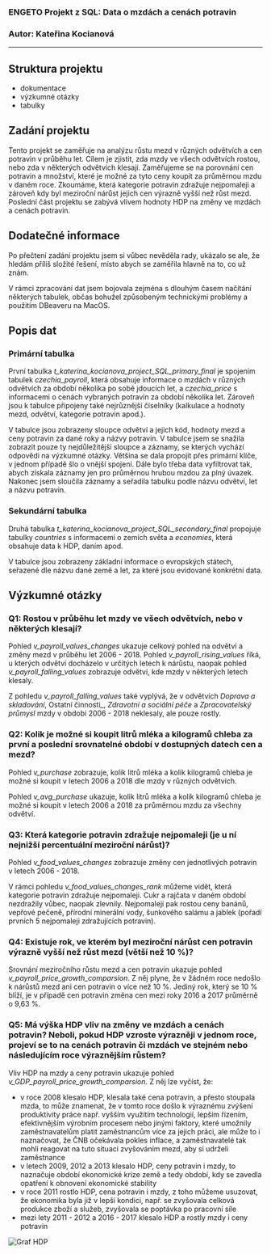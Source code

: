 ### ENGETO Projekt z SQL: Data o mzdách a cenách potravin 

### Autor: Kateřina Kocianová
-----



## Struktura projektu

- dokumentace
- výzkumné otázky
- tabulky



## Zadání projektu

Tento projekt se zaměřuje na analýzu růstu mezd v různých odvětvích a cen potravin v průběhu let. Cílem je zjistit, zda mzdy ve všech odvětvích rostou, nebo zda v některých odvětvích klesají. Zaměřujeme se na porovnání cen potravin a množství, které je možné za tyto ceny koupit za průměrnou mzdu v daném roce. Zkoumáme, která kategorie potravin zdražuje nejpomaleji a zároveň kdy byl meziroční nárůst jejich cen výrazně vyšší než růst mezd. Poslední část projektu se zabývá vlivem hodnoty HDP na změny ve mzdách a cenách potravin.



## Dodatečné informace

Po přečtení zadání projektu jsem si vůbec nevěděla rady, ukázalo se ale, že hledám příliš složité řešení, místo abych se zaměřila hlavně na to, co už znám.

V rámci zpracování dat jsem bojovala zejména s dlouhým časem načítání některých tabulek, občas bohužel způsobeným technickými problémy a použitím DBeaveru na MacOS.



## Popis dat

### Primární tabulka

První tabulka _t_katerina_kocianova_project_SQL_primary_final_ je spojením tabulek _czechia_payroll_, která obsahuje informace o mzdách v různých odvětvích za období několika po sobě jdoucích let, a _czechia_price_ s informacemi o cenách vybraných potravin za období několika let. Zároveň jsou k tabulce připojeny také nejrůznější číselníky (kalkulace a hodnoty mezd, odvětví, kategorie potravin apod.).

V tabulce jsou zobrazeny sloupce odvětví a jejich kód, hodnoty mezd a ceny potravin za dané roky a názvy potravin. V tabulce jsem se snažila zobrazit pouze ty nejdůležitější sloupce a záznamy, se kterých vychází odpovědi na výzkumné otázky. Většina se dala propojit přes primární klíče, v jednom případě šlo o vnější spojení. Dále bylo třeba data vyfiltrovat tak, abych získala záznamy jen pro průměrnou hrubou mzdou za plný úvazek. Nakonec jsem sloučila záznamy a seřadila tabulku podle názvu odvětví, let a názvu potravin.


### Sekundární tabulka

Druhá tabulka _t_katerina_kocianova_project_SQL_secondary_final_ propojuje tabulky _countries_ s informacemi o zemích světa a _economies_, která obsahuje data k HDP, daním apod.

V tabulce jsou zobrazeny základní informace o evropských státech, seřazené dle názvu dané země a let, za které jsou evidované konkrétní data.



## Výzkumné otázky

### Q1: Rostou v průběhu let mzdy ve všech odvětvích, nebo v některých klesají?

Pohled _v_payroll_values_changes_ ukazuje celkový pohled na odvětví a změny mezd v průběhu let 2006 - 2018.
Pohled _v_payroll_rising_values_ říká, u kterých odvětví docházelo v určitých letech k nárůstu, naopak pohled _v_payroll_falling_values_ zobrazuje odvětví, kde mzdy v některých letech klesaly. 

Z pohledu _v_payroll_falling_values_ také vyplývá, že v odvětvích _Doprava a skladování_, Ostatní činnosti_, _Zdravotní a sociální péče_ a _Zpracovatelský průmysl_ mzdy v období 2006 - 2018 neklesaly, ale pouze rostly.


### Q2: Kolik je možné si koupit litrů mléka a kilogramů chleba za první a poslední srovnatelné období v dostupných datech cen a mezd?

Pohled _v_purchase_ zobrazuje, kolik litrů mléka a kolik kilogramů chleba je možné si koupit v letech 2006 a 2018 dle mzdy v různých odvětvích.

Pohled _v_avg_purchase_ ukazuje, kolik litrů mléka a kolik kilogramů chleba je možné si koupit v letech 2006 a 2018 za průměrnou mzdu za všechny odvětví.


### Q3: Která kategorie potravin zdražuje nejpomaleji (je u ní nejnižší percentuální meziroční nárůst)?

Pohled _v_food_values_changes_ zobrazuje změny cen jednotlivých potravin v letech 2006 - 2018.

V rámci pohledu _v_food_values_changes_rank_ můžeme vidět, která kategorie potravin zdražuje nejpomaleji. Cukr a rajčata v daném období nezdražily vůbec, naopak zlevnily. Nejpomaleji pak rostou ceny banánů, vepřové pečeně, přírodní minerální vody, šunkového salámu a jablek (pořadí prvních 5 nejpomaleji zdražujících potravin).


### Q4: Existuje rok, ve kterém byl meziroční nárůst cen potravin výrazně vyšší než růst mezd (větší než 10 %)?

Srovnání meziročního růstu mezd a cen potravin ukazuje pohled _v_payroll_price_growth_comparsion_. Z něj plyne, že v žádném roce nedošlo k nárůstů mezd ani cen potravin o více než 10 %. Jediný rok, který se 10 % blíží, je v případě cen potravin změna cen mezi roky 2016 a 2017 průměrně o 9,63 %.


### Q5: Má výška HDP vliv na změny ve mzdách a cenách potravin? Neboli, pokud HDP vzroste výrazněji v jednom roce, projeví se to na cenách potravin či mzdách ve stejném nebo následujícím roce výraznějším růstem?

Vliv HDP na mzdy a ceny potravin ukazuje pohled _v_GDP_payroll_price_growth_comparsion_. Z něj lze vyčíst, že:

- v roce 2008 klesalo HDP, klesala také cena potravin, a přesto stoupala mzda, to může znamenat, že v tomto roce došlo k výraznému zvýšení produktivity práce např. vyšším využitím technologií, lepším řízením, efektivnějším výrobním procesem nebo jinými faktory, které umožnily zaměstnavatelům platit zaměstnancům více za jejich práci, ale může to i naznačovat, že ČNB očekávala pokles inflace, a zaměstnavatelé tak mohli reagovat na tuto situaci zvyšováním mezd, aby si udrželi zaměstnance
- v letech 2009, 2012 a 2013 klesalo HDP, ceny potravin i mzdy, to naznačuje období ekonomické krize země a tedy období, kdy se zavedla opatření k obnovení ekonomické stability
- v roce 2011 rostlo HDP, cena potravin i mzdy, z toho můžeme usuzovat, že ekonomika byla již v lepší kondici, např. se zvyšovala celková produkce zboží a služeb, zvyšovala se poptávka po pracovní síle
- mezi lety 2011 - 2012 a 2016 - 2017 klesalo HDP a rostly mzdy i ceny potravin


![Graf HDP](https://github.com/kafkule/project_SQL/assets/68855214/ce54a2d1-87ac-4d9d-8563-6ac03d8dce6e)
